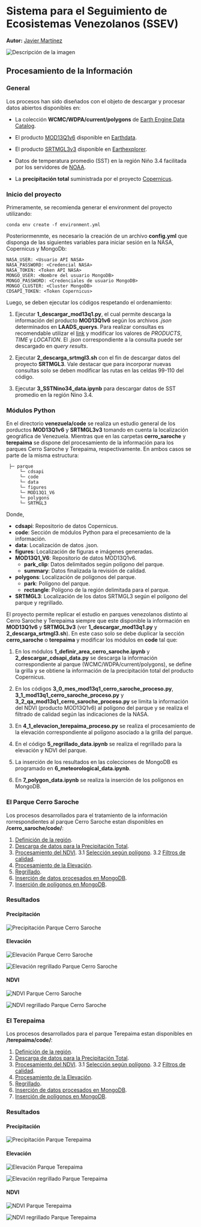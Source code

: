 # Sistema para el Seguimiento de Ecosistemas Venezolanos (SSEV)

**Autor:** [Javier Martínez](https://esglobe.github.io/)


![Descripción de la imagen](./ssev-1.PNG)



## Procesamiento de la Información

### General

Los procesos han sido diseñados con el objeto de descargar y procesar datos abiertos disponibles en:

* La colección **WCMC/WDPA/current/polygons** de [Earth Engine Data Catalog](https://developers.google.com/earth-engine/datasets/catalog/WCMC_WDPA_current_polygons).

* El producto [MOD13Q1v6](https://lpdaac.usgs.gov/products/mod13q1v061/) disponible en [Earthdata](https://earthdata.nasa.gov/).

* El producto [SRTMGL3v3](https://lpdaac.usgs.gov/products/srtmgl3v003/) disponible en [Earthexplorer](https://earthexplorer.usgs.gov).

* Datos de temperatura promedio (SST) en la región Niño 3.4 facilitada por los servidores de [NOAA](https://origin.cpc.ncep.noaa.gov/products/analysis_monitoring/ensostuff/detrend.nino34.ascii.txt).


* La **precipitación total** suministrada por el proyecto [Copernicus](https://cds.climate.copernicus.eu/cdsapp#!/dataset/reanalysis-era5-land-monthly-means?tab=overview).


### Inicio del proyecto

Primeramente, se recomienda generar el environment del proyecto utilizando:

~~~
conda env create -f environment.yml
~~~

Posteriormenmte, es necesario la creación de un archivo **config.yml** que disponga de las siguientes variables para iniciar sesión en la NASA, Copernicus y MongoDb:

~~~
NASA_USER: <Usuario API NASA>
NASA_PASSWORD: <Credencial NASA>
NASA_TOKEN: <Token API NASA>
MONGO_USER: <Nombre del usuario MongoDB>
MONGO_PASSWORD: <Credenciales de usuario MongoDB>
MONGO_CLUSTER: <Cluster MongoDB>
CDSAPI_TOKEN: <Token Copernicus>
~~~

Luego, se deben ejecutar los códigos respetando el ordenamiento:

1. Ejecutar **1_descargar_mod13q1.py**, el cual permite descarga la información del producto **MOD13Q1v6** según los archivos *.json* determinados en **LAADS_querys**. Para realizar consultas es recomendable utilizar el [link](https://ladsweb.modaps.eosdis.nasa.gov/search/order/4/MOD13Q1--6/2012-01-01..2022-05-20/DB/-70,10.4,-69.2,9.9
) y modificar los valores de *PRODUCTS*, *TIME* y *LOCATION*. El *.json* correspondiente a la consulta puede ser descargado en *query results*.


2. Ejecutar **2_descarga_srtmgl3.sh** con el fin de descargar datos del proyecto **SRTMGL3**. Vale destacar que para incorporar nuevas consultas solo se deben modificar las rutas en las celdas 99-110 del código.

3. Ejecutar **3_SSTNino34_data.ipynb** para descargar datos de SST promedio en la región Nino 3.4.

### Módulos Python

En el directorio **venezuela/code** se realiza un estudio general de los porductos **MOD13Q1v6** y **SRTMGL3v3** tomando en cuenta la localización geográfica de Venezuela. Mientras que en las carpetas **cerro_saroche** y **terepaima** se dispone del procesamiento de la información para los parques Cerro Saroche y Terepaima, respectivamente. En ambos casos se parte de la misma estructura:

~~~
 ├─ parque
     └─ cdsapi
     └─ code
     └─ data
     └─ figures
     └─ MOD13Q1_V6
     └─ polygons
     └─ SRTMGL3
~~~

Donde,

- **cdsapi**: Repositorio de datos Copernicus.
- **code**: Sección de módulos Python para el precesamiento de la información.
- **data**: Localización de datos .json.
- **figures**: Localización de figuras e imágenes generadas.
- **MOD13Q1_V6**: Repositorio de datos MOD13Q1v6. 
    - **park_clip**: Datos delimitados según polígono del parque.
    - **summary**: Datos finalizada la revisión de calidad.
- **polygons**: Localización de polígonos del parque.
    - **park**: Polígono del parque.
    - **rectangle**: Polígono de la región delimitada para el parque.
- **SRTMGL3**: Localización de los datos SRTMGL3 según el polígono del parque y regrillado.

El proyecto permite replicar el estudio en parques venezolanos distinto al Cerro Saroche y Terepaima siempre que este disponible la información en **MOD13Q1v6** y **SRTMGL3v3** (ver **1_descargar_mod13q1.py** y **2_descarga_srtmgl3.sh**). En este caso solo se debe duplicar la sección **cerro_saroche** o **terepaima** y modificar los módulos en **code** tal que:


1. En los módulos **1_definir_area_cerro_saroche.ipynb** y **2_descargar_cdsapi_data.py** se descarga la información correspondiente al parque (WCMC/WDPA/current/polygons), se define la grilla y se obtiene la información de la precipitación total del producto Copernicus.

2. En los códigos **3_0_mes_mod13q1_cerro_saroche_proceso.py**, **3_1_mod13q1_cerro_saroche_proceso.py** y **3_2_qa_mod13q1_cerro_saroche_proceso.py** se limita la información del NDVI (producto MOD13Q1v6) al polígono del parque y se realiza el filtrado de calidad según las indicaciones de la NASA.

3. En **4_1_elevacion_terepaima_proceso.py** se realiza el procesamiento de la elevación correspondiente al polígono asociado a la grilla del parque.

4. En el código **5_regrillado_data.ipynb** se realiza el regrillado para la elevación y NDVI del parque.

5. La inserción de los resultados en las colecciones de MongoDB es programado en **6_meteorological_data.ipynb**.

6. En **7_polygon_data.ipynb** se realiza la inserción de los polígonos en MongoDB.


### El Parque Cerro Saroche

Los procesos desarrollados para el tratamiento de la información rorrespondientes al parque Cerro Saroche estan disponibles en **/cerro_saroche/code/**:

1. [Definición de la región](./cerro_saroche/code/1_definir_area_cerro_saroche.ipynb).
2. [Descarga de datos para la Precipitación Total](./cerro_saroche/code/2_descargar_cdsapi_data.py).
3. [Procesamiento del NDVI](./cerro_saroche/code/3_0_mes_mod13q1_cerro_saroche_proceso.py).
    3.1 [Selección según polígono](./cerro_saroche/code/3_0_mes_mod13q1_cerro_saroche_proceso.py).
    3.2 [Filtros de calidad](./cerro_saroche/code/3_2_qa_mod13q1_cerro_saroche_proceso.py).
4. [Procesamiento de la Elevación](./cerro_saroche/code/4_1_elevacion_terepaima_proceso.py).
5. [Regrillado](./cerro_saroche/code/5_regrillado_data.ipynb).
6. [Inserción de datos procesados en MongoDB](./cerro_saroche/code/6_meteorological_data.ipynb).
7. [Inserción de polígonos en MongoDB](./cerro_saroche/code/7_polygon_data.ipynb).

### Resultados 

#### Precipitación

![Precipitación Parque Cerro Saroche](./cerro_saroche/figures/grilla_precipitacion.png)

#### Elevación

![Elevación Parque Cerro Saroche](./cerro_saroche/figures/grilla_elevacion.png)

![Elevación regrillado Parque Cerro Saroche](./cerro_saroche/figures/regrillado_elevacion.png)

#### NDVI

![NDVI Parque Cerro Saroche](./cerro_saroche/figures/grilla_ndvi_mes.png)

![NDVI regrillado Parque Cerro Saroche](./cerro_saroche/figures/regrillado_ndvi_mes.png)


### El Terepaima

Los procesos desarrollados para el parque Terepaima estan disponibles en **/terepaima/code/**:

1. [Definición de la región](./terepaima/code/1_definir_area_cerro_saroche.ipynb).
2. [Descarga de datos para la Precipitación Total](./terepaima/code/2_descargar_cdsapi_data.py).
3. [Procesamiento del NDVI](./terepaima/code/3_0_mes_mod13q1_cerro_saroche_proceso.py).
    3.1 [Selección según polígono](./terepaima/code/3_0_mes_mod13q1_cerro_saroche_proceso.py).
    3.2 [Filtros de calidad](./terepaima/code/3_2_qa_mod13q1_cerro_saroche_proceso.py).
4. [Procesamiento de la Elevación](./terepaima/code/4_1_elevacion_terepaima_proceso.py).
5. [Regrillado](./terepaima/code/5_regrillado_data.ipynb).
6. [Inserción de datos procesados en MongoDB](./terepaima/code/6_meteorological_data.ipynb).
7. [Inserción de polígonos en MongoDB](./terepaima/code/7_polygon_data.ipynb).

### Resultados 

#### Precipitación

![Precipitación Parque Terepaima](./terepaima/figures/grilla_precipitacion_terepaima.png)

#### Elevación

![Elevación Parque Terepaima](./terepaima/figures/grilla_elevacion_terepaima.png)

![Elevación regrillado Parque Terepaima](./terepaima/figures/regrillado_elevacion_terepaima.png)

#### NDVI

![NDVI Parque Terepaima](./terepaima/figures/grilla_ndvi_mes_terepaima.png)

![NDVI regrillado Parque Terepaima](./terepaima/figures/regrillado_ndvi_mes_terepaima.png)


